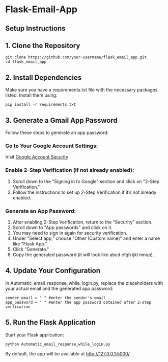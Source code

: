 # Flask-Email-App

## Setup Instructions

## 1. Clone the Repository
```
git clone https://github.com/your-username/flask_email_app.git
cd flask_email_app
```

## 2. Install Dependencies
Make sure you have a requirements.txt file with the necessary packages listed. Install them using:
```
pip install -r requirements.txt
```

## 3. Generate a Gmail App Password
Follow these steps to generate an app password:
### Go to Your Google Account Settings:
Visit [Google Account Security](https://myaccount.google.com)
### Enable 2-Step Verification (if not already enabled):
1. Scroll down to the "Signing in to Google" section and click on "2-Step Verification."
2. Follow the instructions to set up 2-Step Verification if it’s not already enabled.
### Generate an App Password:
1. After enabling 2-Step Verification, return to the "Security" section.
2. Scroll down to "App passwords" and click on it.
3. You may need to sign in again for security verification.
4. Under "Select app," choose "Other (Custom name)" and enter a name like "Flask App."
5. Click "Generate."
6. Copy the generated password (it will look like abcd efgh ijkl mnop).

## 4. Update Your Configuration
In Automatic_email_response_while_login.py, replace the placeholders with your actual email and the generated app password:
```
sender_email = " " #enter the sender's email
app_password = " " #enter the app password obtained after 2-step verfication
```

## 5. Run the Flask Application
Start your Flask application:
```
python Automatic_email_response_while_login.py
```
By default, the app will be available at http://127.0.0.1:5000/.


